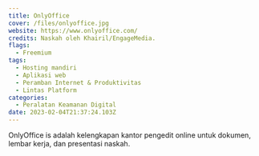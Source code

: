 ```yaml
---
title: OnlyOffice
cover: /files/onlyoffice.jpg
website: https://www.onlyoffice.com/
credits: Naskah oleh Khairil/EngageMedia.
flags:
  - Freemium
tags:
  - Hosting mandiri
  - Aplikasi web
  - Peramban Internet & Produktivitas
  - Lintas Platform
categories:
  - Peralatan Keamanan Digital
date: 2023-02-04T21:37:24.103Z
---
```

O﻿nlyOffice is adalah kelengkapan kantor pengedit online untuk dokumen, lembar kerja, dan presentasi naskah.